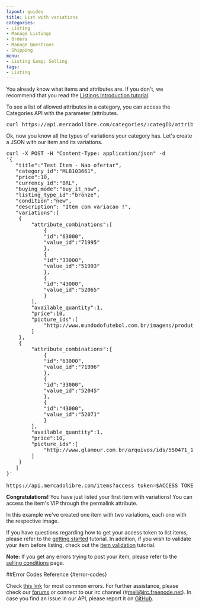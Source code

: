 ```yaml
---
layout: guides
title: List with variations
categories: 
- Listing
- Manage Listings
- Orders
- Manage Questions
- Shipping
menu: 
- Listing &amp; Selling
tags: 
- Listing
---
```



You already know what items and attributes are. If you don't, we recommend that you read the [Listings Introduction tutorial](/listing-introduction).

To see a list of allowed attributes in a category, you can access the Categories API with the parameter /attributes.

<pre class="terminal">
curl https://api.mercadolibre.com/categories/:categID/attributes/
</pre>

Ok, now you know all the types of variations your category has. Let's create a JSON with our item and its variations.

<pre class="terminal">
curl -X POST -H "Content-Type: application/json" -d
'{
   "title":"Test Item - Nao ofertar",
   "category_id":"MLB103661",
   "price":10,
   "currency_id":"BRL",
   "buying_mode":"buy_it_now",
   "listing_type_id":"bronze",
   "condition":"new",
   "description": "Item com variacao !",
   "variations":[
  	{
     	"attribute_combinations":[
        	{
           	"id":"63000",
           	"value_id":"71995"
        	},
        	{
           	"id":"33000",
           	"value_id":"51993"
        	},
        	{
           	"id":"43000",
           	"value_id":"52065"
        	}
     	],
     	"available_quantity":1,
     	"price":10,
     	"picture_ids":[
        	"http://www.mundodofutebol.com.br/imagens/produto/6484_0181.jpg"
     	]
  	},
  	{
     	"attribute_combinations":[
        	{
           	"id":"63000",
           	"value_id":"71996"
        	},
        	{
           	"id":"33000",
           	"value_id":"52045"
        	},
        	{
           	"id":"43000",
           	"value_id":"52071"
        	}
     	],
     	"available_quantity":1,
     	"price":10,
     	"picture_ids":[
        	"http://www.glamour.com.br/arquivos/ids/550471_10/78911931_1.jpg"
     	]
  	}
   ]
}'

https://api.mercadolibre.com/items?access_token=$ACCESS_TOKEN
</pre>

**Congratulations!** You have just listed your first item with variations! You can access the item's VIP through the permalink attribute.


In this example we've created one item with two variations, each one with the respective image.

If you have questions regarding how to get your access token to list items, please refer to the [getting started](/getting-started) tutorial. In addition, if you wish to validate your item before listing, check out the [item validation](/validate-item) tutorial.    
    
**Note:** If you get any errors trying to post your item, please refer to the [selling conditions](http://www.mercadolibre.com/jm/ml.faqs.framework.main.FaqsController?pageId=FAQ&faqId=2407&categId=COST&type=FAQ) page.

##Error Codes Reference {#error-codes}

Check <a href="/list-your-item/#error-codes">this link</a> for most common errors. For further assistance, please check our <a href='/community' target='_blank'>forums</a> or connect to our irc channel (#meli@irc.freenode.net). In case you find an issue in our API, please report it on <a href='https://github.com/mercadolibre/api/issues' target='_blank'>GitHub</a>.
